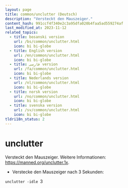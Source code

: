 ```yaml
---
layout: page
title: common/unclutter (Deutsch)
description: "Versteckt den Mauszeiger."
content_hash: 991ccf4f340e2c3a95dfa020b4faa5ad559274af
last_modified_at: 2023-11-12
related_topics:
  - title: bosanski version
    url: /bs/common/unclutter.html
    icon: bi bi-globe
  - title: English version
    url: /en/common/unclutter.html
    icon: bi bi-globe
  - title: فارسی version
    url: /fa/common/unclutter.html
    icon: bi bi-globe
  - title: Nederlands version
    url: /nl/common/unclutter.html
    icon: bi bi-globe
  - title: norsk version
    url: /no/common/unclutter.html
    icon: bi bi-globe
  - title: svenska version
    url: /sv/common/unclutter.html
    icon: bi bi-globe
tldri18n_status: 2
---
```

# unclutter

Versteckt den Mauszeiger.
Weitere Informationen: <https://manned.org/unclutter.1x>.

- Verstecke den Mauszeiger nach 3 Sekunden:

`unclutter -idle `<span class="tldr-var badge badge-pill bg-dark-lm bg-white-dm text-white-lm text-dark-dm font-weight-bold">3</span>
